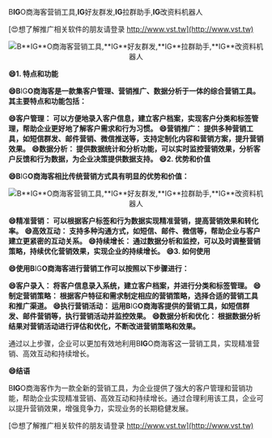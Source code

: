 B**IG**O商海客营销工具,**IG**好友群发,**IG**拉群助手,**IG**改资料机器人

[😍想了解推广相关软件的朋友请登录 http://www.vst.tw](http://www.vst.tw)

 <center><img src="https://vst.tw/MP4/tuiguang/png/7.png" alt="B**IG**O商海客营销工具,**IG**好友群发,**IG**拉群助手,**IG**改资料机器人"></center>

**😄1. 特点和功能**

**😄B**IG**O商海客是一款集客户管理、营销推广、数据分析于一体的综合营销工具。其主要特点和功能包括：**

**😄客户管理： 可以方便地录入客户信息，建立客户档案，实现客户分类和标签管理，帮助企业更好地了解客户需求和行为习惯。**
**😄营销推广： 提供多种营销工具，如短信群发、邮件营销、微信推送等，支持定制化内容和营销方案，提升营销效果。**
**😄数据分析： 提供数据统计和分析功能，可以实时监控营销效果，分析客户反馈和行为数据，为企业决策提供数据支持。**
**😄2. 优势和价值**

**😄B**IG**O商海客相比传统营销方式具有明显的优势和价值：**

 <center><img src="https://vst.tw/MP4/tuiguang/png/7.png" alt="B**IG**O商海客营销工具,**IG**好友群发,**IG**拉群助手,**IG**改资料机器人"></center>

**😄精准营销： 可以根据客户标签和行为数据实现精准营销，提高营销效果和转化率。**
**😄高效互动： 支持多种沟通方式，如短信、邮件、微信等，帮助企业与客户建立更紧密的互动关系。**
**😄持续增长： 通过数据分析和监控，可以及时调整营销策略，持续优化营销效果，实现企业的持续增长。**
**😄3. 如何使用**

**😄使用B**IG**O商海客进行营销工作可以按照以下步骤进行：**

**😄客户录入： 将客户信息录入系统，建立客户档案，并进行分类和标签管理。**
**😄制定营销策略： 根据客户特征和需求制定相应的营销策略，选择合适的营销工具和推广渠道。**
**😄执行营销活动： 运用B**IG**O商海客提供的营销工具，如短信群发、邮件营销等，执行营销活动并监控效果。**
**😄数据分析和优化： 根据数据分析结果对营销活动进行评估和优化，不断改进营销策略和效果。**

通过以上步骤，企业可以更加有效地利用B**IG**O商海客这一营销工具，实现精准营销、高效互动和持续增长。

**😄结语**

B**IG**O商海客作为一款全新的营销工具，为企业提供了强大的客户管理和营销功能，帮助企业实现精准营销、高效互动和持续增长。通过合理利用该工具，企业可以提升营销效果，增强竞争力，实现业务的长期稳健发展。

[😍想了解推广相关软件的朋友请登录 http://www.vst.tw](http://www.vst.tw)




